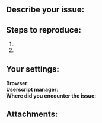 <!-- Before Posting an issue you should check if your problem is already addressed on https://github.com/lolamtisch/KissAnimeList/wiki/Troubleshootingl-->

## Describe your issue:  
<!-- A brief description is fine. But please be clear. -->



## Steps to reproduce:  
<!-- What should be done step by step to get this issue? -->
1.  
2.  


## Your settings:
<!-- Which browser and userscript-manager are you using? -->
**Browser**:  
**Userscript manager**:  
**Where did you encounter the issue:**  
<!-- Please provide one ore more URLs where the issue was encountered -->


## Attachments:  
<!-- If you have any relevant screenshots regarding the issue, you may insert them here -->
